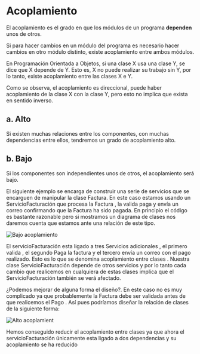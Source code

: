 # Acoplamiento 
El acoplamiento es el grado en que los módulos de un programa  **dependen** unos de otros.

Si para hacer cambios en un módulo del programa es necesario hacer cambios en otro módulo distinto, existe acoplamiento entre ambos módulos.

En Programación Orientada a Objetos, si una clase X usa una clase Y, se dice que X depende de Y. Esto es, X no puede realizar su trabajo sin Y, por lo tanto, existe acoplamiento entre las clases X e Y.

Como se observa, el acoplamiento es direccional, puede haber acoplamiento de la clase X con la clase Y, pero esto no implica que exista en sentido inverso.

## a. Alto
Si existen muchas relaciones entre los componentes, con muchas dependencias entre ellos, tendremos un grado de acoplamiento alto. 

## b. Bajo
Si los componentes son independientes unos de otros, el acoplamiento será bajo.

El siguiente ejemplo se encarga de construir una serie de servicios que se encarguen de manipular la clase Factura.
En este caso estamos usando un ServicioFacturación que procesa la Factura , la valida paga y envía un correo confirmando que la Factura ha sido pagada. En principio el código es bastante razonable pero si mostramos un diagrama de clases nos daremos cuenta que estamos ante una relación de este tipo.

![Bajo acoplamiento](./bajo-acoplamiento.png)

El servicioFacturación esta ligado a tres Servicios adicionales , el primero valida , el segundo Paga la factura y el tercero envía un correo con el pago realizado. Esto es lo que se denomina acoplamiento entre clases . Nuestra clase ServicioFacturación depende de otros servicios y por lo tanto cada cambio que realicemos en cualquiera de estas clases implica que el ServicioFacturación también se verá afectado.

¿Podemos mejorar de alguna forma el diseño?. En este caso no es muy complicado ya que probablemente la Factura debe ser validada antes de que realicemos el Pago . Así pues podríamos diseñar la relación de clases de la siguiente forma:

![Alto acoplamient](./alto-acoplamiento.png)

Hemos conseguido reducir el acoplamiento entre clases ya que ahora el servicioFacturación únicamente esta ligado a dos dependencias  y su acoplamiento  se ha reducido

